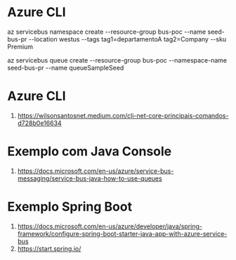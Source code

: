 # Azure CLI

az servicebus namespace create --resource-group bus-poc --name seed-bus-pr --location westus --tags tag1=departamentoA tag2=Company --sku Premium

az servicebus queue create --resource-group bus-poc --namespace-name seed-bus-pr --name queueSampleSeed 

# Azure CLI

1. https://wilsonsantosnet.medium.com/cli-net-core-principais-comandos-d728b0e16634

# Exemplo com Java Console

1. https://docs.microsoft.com/en-us/azure/service-bus-messaging/service-bus-java-how-to-use-queues

# Exemplo Spring Boot

1. https://docs.microsoft.com/en-us/azure/developer/java/spring-framework/configure-spring-boot-starter-java-app-with-azure-service-bus
1. https://start.spring.io/


